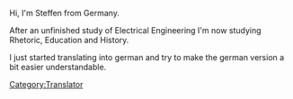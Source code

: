 Hi, I'm Steffen from Germany.

After an unfinished study of Electrical Engineering I'm now studying
Rhetoric, Education and History.

I just started translating into german and try to make the german
version a bit easier understandable.

[Category:Translator](Category:Translator "wikilink")
